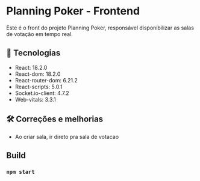 # Planning Poker - Frontend

Este é o front do projeto Planning Poker, responsável disponibilizar as salas de votação em tempo real.

## 🚀 Tecnologias

- React: 18.2.0
- React-dom: 18.2.0
- React-router-dom: 6.21.2
- React-scripts: 5.0.1
- Socket.io-client: 4.7.2
- Web-vitals: 3.3.1

## 🛠️ Correções e melhorias

- Ao criar sala, ir direto pra sala de votacao

## Build

### `npm start`



